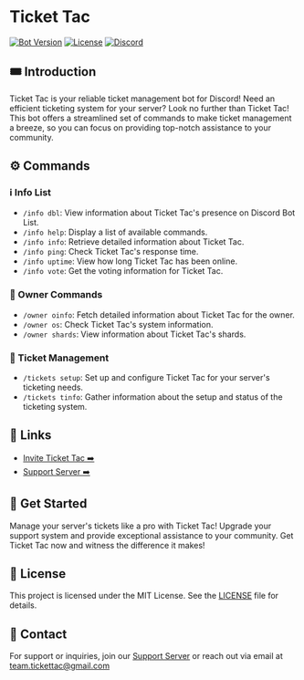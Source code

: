 # Ticket Tac

[![Bot Version](https://img.shields.io/badge/version-1.0.6-blue)](https://github.com/TicketTac/TicketTac)
[![License](https://img.shields.io/badge/license-MIT-green)](https://github.com/TicketTac/TicketTac/blob/main/LICENSE)
[![Discord](https://discord.com/api/guilds/1120463619734392883/widget.png?style=shield)](https://discord.gg/sHGCTcK9y2)

## 🎟️ Introduction

Ticket Tac is your reliable ticket management bot for Discord! Need an efficient ticketing system for your server? Look no further than Ticket Tac! This bot offers a streamlined set of commands to make ticket management a breeze, so you can focus on providing top-notch assistance to your community.

## ⚙️ Commands

### ℹ️ Info List

- `/info dbl`: View information about Ticket Tac's presence on Discord Bot List.
- `/info help`: Display a list of available commands.
- `/info info`: Retrieve detailed information about Ticket Tac.
- `/info ping`: Check Ticket Tac's response time.
- `/info uptime`: View how long Ticket Tac has been online.
- `/info vote`: Get the voting information for Ticket Tac.

### 👑 Owner Commands

- `/owner oinfo`: Fetch detailed information about Ticket Tac for the owner.
- `/owner os`: Check Ticket Tac's system information.
- `/owner shards`: View information about Ticket Tac's shards.

### 🎫 Ticket Management

- `/tickets setup`: Set up and configure Ticket Tac for your server's ticketing needs.
- `/tickets tinfo`: Gather information about the setup and status of the ticketing system.

## 🔗 Links

- [Invite Ticket Tac ➡️](https://discord.com/oauth2/authorize?client_id=1119916415491768381&scope=bot&permissions=2056)
- [Support Server ➡️](https://discord.gg/sHGCTcK9y2)

## 🚀 Get Started

Manage your server's tickets like a pro with Ticket Tac! Upgrade your support system and provide exceptional assistance to your community. Get Ticket Tac now and witness the difference it makes!

## 📝 License

This project is licensed under the MIT License. See the [LICENSE](https://github.com/TicketTac/TicketTac/blob/main/LICENSE) file for details.

## 📧 Contact

For support or inquiries, join our [Support Server](https://discord.gg/sHGCTcK9y2) or reach out via email at team.tickettac@gmail.com
